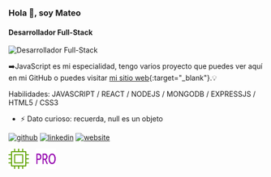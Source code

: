 ### Hola 👋, soy Mateo
#### Desarrollador Full-Stack
![Desarrollador Full-Stack](https://miro.medium.com/max/1400/1*M1IpONYCZXmytCfxJl3HNA.png)

➡️JavaScript es mi especialidad, tengo varios proyecto que puedes ver aquí en mi GitHub o puedes visitar [mi sitio web](https://mattpding11.github.io/mateo/){:target="_blank"}.💡

Habilidades: JAVASCRIPT / REACT / NODEJS / MONGODB / EXPRESSJS / HTML5 / CSS3

- ⚡ Dato curioso: recuerda, null es un objeto 


[<img src='https://cdn.jsdelivr.net/npm/simple-icons@3.0.1/icons/github.svg' alt='github' height='40'>](https://github.com/mattpding11)  [<img src='https://cdn.jsdelivr.net/npm/simple-icons@3.0.1/icons/linkedin.svg' alt='linkedin' height='40'>](https://www.linkedin.com/in/mateo-pe%C3%B1aranda-diaz-fullstack-developer//)  [<img src='https://cdn.jsdelivr.net/npm/simple-icons@3.0.1/icons/icloud.svg' alt='website' height='40'>](https://mattpding11.github.io/mateo/)  

<a href='https://docs.github.com/en/developers'><img src='https://raw.githubusercontent.com/acervenky/animated-github-badges/master/assets/devbadge.gif' width='40' height='40'></a> <a href='https://github.com/pricing'><img src='https://raw.githubusercontent.com/acervenky/animated-github-badges/master/assets/pro.gif' width='40' height='40'></a> 

